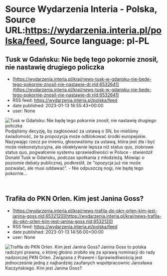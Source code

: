 # Source Wydarzenia Interia - Polska, Source URL:https://wydarzenia.interia.pl/polska/feed, Source language: pl-PL

## Tusk w Gdańsku: Nie będę tego pokornie znosił, nie nastawię drugiego policzka
 - [https://wydarzenia.interia.pl/kraj/news-tusk-w-gdansku-nie-bede-tego-pokornie-znosil-nie-nastawie-dr,nId,6532641](https://wydarzenia.interia.pl/kraj/news-tusk-w-gdansku-nie-bede-tego-pokornie-znosil-nie-nastawie-dr,nId,6532641)
 - RSS feed: https://wydarzenia.interia.pl/polska/feed
 - date published: 2023-01-13 16:55:43+00:00
 - user: None

<p><a href="https://wydarzenia.interia.pl/kraj/news-tusk-w-gdansku-nie-bede-tego-pokornie-znosil-nie-nastawie-dr,nId,6532641"><img align="left" alt="Tusk w Gdańsku: Nie będę tego pokornie znosił, nie nastawię drugiego policzka" src="https://i.iplsc.com/tusk-w-gdansku-nie-bede-tego-pokornie-znosil-nie-nastawie-dr/000GM833R0QQIDCK-C321.jpg" /></a>Podjęliśmy decyzję, by zagłosować za ustawą o SN, bo mieliśmy świadomość, że ta propozycja może odblokować środki europejskie. Nazywając rzecz po imieniu, głosowaliśmy za ustawą, która jest zła i być może niekonstytucyjna, ale obiektywnie lepsza niż status quo, ziobrowe status quo, pogwałcenie systemu sprawiedliwości w Polsce - stwierdził Donald Tusk w Gdańsku, podczas spotkania z młodzieżą. Mówiąc o poziomie debaty publicznej, podkreślił, że &quot;opozycja już nie może pozwalać, ale musi oddawać&quot;. - Nie odpuszczę nogi, nie będę tego pokornie...</p><br clear="all" />

## Trafiła do PKN Orlen. Kim jest Janina Goss?
 - [https://wydarzenia.interia.pl/kraj/news-trafila-do-pkn-orlen-kim-jest-janina-goss,nId,6532120](https://wydarzenia.interia.pl/kraj/news-trafila-do-pkn-orlen-kim-jest-janina-goss,nId,6532120)
 - RSS feed: https://wydarzenia.interia.pl/polska/feed
 - date published: 2023-01-13 14:56:00+00:00
 - user: None

<p><a href="https://wydarzenia.interia.pl/kraj/news-trafila-do-pkn-orlen-kim-jest-janina-goss,nId,6532120"><img align="left" alt="Trafiła do PKN Orlen. Kim jest Janina Goss? " src="https://i.iplsc.com/trafila-do-pkn-orlen-kim-jest-janina-goss/000GM55FXMBRTX8D-C321.jpg" /></a>Janina Goss to polska radczyni prawna, o której głośno zrobiło się za sprawą nominacji do rady nadzorczej PKN Orlen. Związana z Prawem i Sprawiedliwością jest jednocześnie jedną z najbardziej zaufanych współpracownic Jarosława Kaczyńskiego. Kim jest Janina Goss?</p><br clear="all" />
